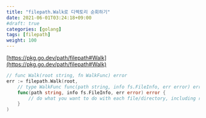 ```yaml
---
title: "filepath.Walk로 디렉토리 순회하기"
date: 2021-06-01T03:24:18+09:00
#draft: true
categories: [golang]
tags: [filepath]
weight: 100
---
```


[https://pkg.go.dev/path/filepath#Walk](https://pkg.go.dev/path/filepath#Walk)

```go
// func Walk(root string, fn WalkFunc) error
err := filepath.Walk(root,
    // type WalkFunc func(path string, info fs.FileInfo, err error) error
    func(path string, info fs.FileInfo, err error) error {
        // do what you want to do with each file/directory, including root
    }
)
```
